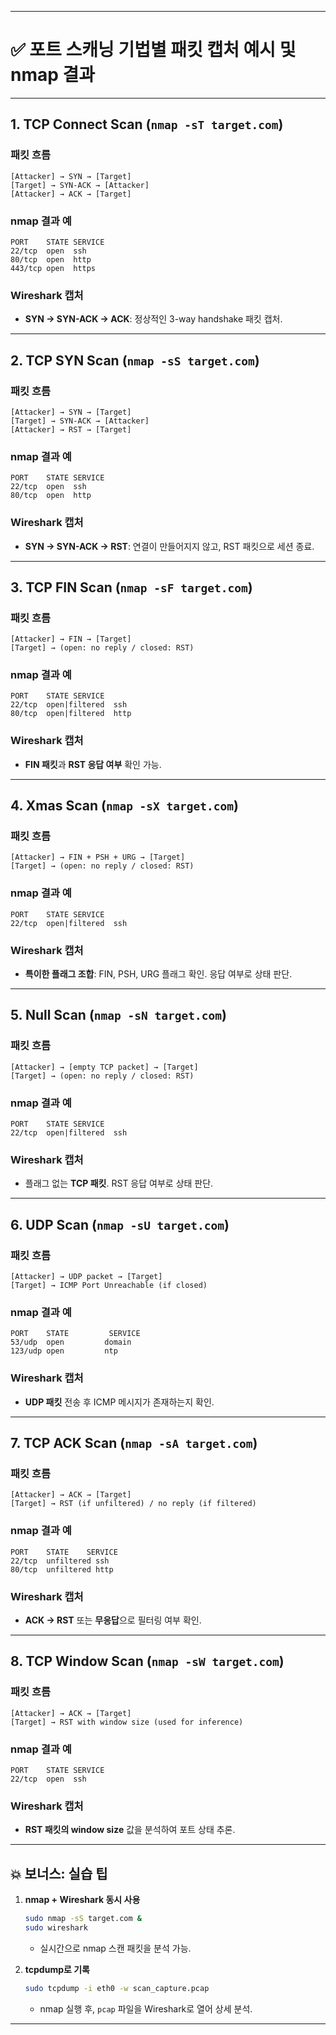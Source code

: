 
---

# **✅ 포트 스캐닝 기법별 패킷 캡처 예시 및 nmap 결과**

---

## **1. TCP Connect Scan (`nmap -sT target.com`)**

### **패킷 흐름**
```
[Attacker] → SYN → [Target]
[Target] → SYN-ACK → [Attacker]
[Attacker] → ACK → [Target]
```

### **nmap 결과 예**
```
PORT    STATE SERVICE
22/tcp  open  ssh
80/tcp  open  http
443/tcp open  https
```

### **Wireshark 캡처**
- **SYN → SYN-ACK → ACK**: 정상적인 3-way handshake 패킷 캡처.

---

## **2. TCP SYN Scan (`nmap -sS target.com`)**

### **패킷 흐름**
```
[Attacker] → SYN → [Target]
[Target] → SYN-ACK → [Attacker]
[Attacker] → RST → [Target]
```

### **nmap 결과 예**
```
PORT    STATE SERVICE
22/tcp  open  ssh
80/tcp  open  http
```

### **Wireshark 캡처**
- **SYN → SYN-ACK → RST**: 연결이 만들어지지 않고, RST 패킷으로 세션 종료.

---

## **3. TCP FIN Scan (`nmap -sF target.com`)**

### **패킷 흐름**
```
[Attacker] → FIN → [Target]
[Target] → (open: no reply / closed: RST)
```

### **nmap 결과 예**
```
PORT    STATE SERVICE
22/tcp  open|filtered  ssh
80/tcp  open|filtered  http
```

### **Wireshark 캡처**
- **FIN 패킷**과 **RST 응답 여부** 확인 가능.

---

## **4. Xmas Scan (`nmap -sX target.com`)**

### **패킷 흐름**
```
[Attacker] → FIN + PSH + URG → [Target]
[Target] → (open: no reply / closed: RST)
```

### **nmap 결과 예**
```
PORT    STATE SERVICE
22/tcp  open|filtered  ssh
```

### **Wireshark 캡처**
- **특이한 플래그 조합**: FIN, PSH, URG 플래그 확인. 응답 여부로 상태 판단.

---

## **5. Null Scan (`nmap -sN target.com`)**

### **패킷 흐름**
```
[Attacker] → [empty TCP packet] → [Target]
[Target] → (open: no reply / closed: RST)
```

### **nmap 결과 예**
```
PORT    STATE SERVICE
22/tcp  open|filtered  ssh
```

### **Wireshark 캡처**
- 플래그 없는 **TCP 패킷**. RST 응답 여부로 상태 판단.

---

## **6. UDP Scan (`nmap -sU target.com`)**

### **패킷 흐름**
```
[Attacker] → UDP packet → [Target]
[Target] → ICMP Port Unreachable (if closed)
```

### **nmap 결과 예**
```
PORT    STATE         SERVICE
53/udp  open         domain
123/udp open         ntp
```

### **Wireshark 캡처**
- **UDP 패킷** 전송 후 ICMP 메시지가 존재하는지 확인.

---

## **7. TCP ACK Scan (`nmap -sA target.com`)**

### **패킷 흐름**
```
[Attacker] → ACK → [Target]
[Target] → RST (if unfiltered) / no reply (if filtered)
```

### **nmap 결과 예**
```
PORT    STATE    SERVICE
22/tcp  unfiltered ssh
80/tcp  unfiltered http
```

### **Wireshark 캡처**
- **ACK → RST** 또는 **무응답**으로 필터링 여부 확인.

---

## **8. TCP Window Scan (`nmap -sW target.com`)**

### **패킷 흐름**
```
[Attacker] → ACK → [Target]
[Target] → RST with window size (used for inference)
```

### **nmap 결과 예**
```
PORT    STATE SERVICE
22/tcp  open  ssh
```

### **Wireshark 캡처**
- **RST 패킷의 window size** 값을 분석하여 포트 상태 추론.

---

## **💥 보너스: 실습 팁**

1. **nmap + Wireshark 동시 사용**
   ```bash
   sudo nmap -sS target.com &
   sudo wireshark
   ```
   - 실시간으로 nmap 스캔 패킷을 분석 가능.

2. **tcpdump로 기록**
   ```bash
   sudo tcpdump -i eth0 -w scan_capture.pcap
   ```
   - nmap 실행 후, `pcap` 파일을 Wireshark로 열어 상세 분석.

---


